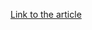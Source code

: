 [Link to the article](https://blog.malwarebytes.com/threat-analysis/2012/10/dark-comet-2-electric-boogaloo/)
